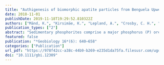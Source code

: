 ```yaml
---
title: "Authigenesis of biomorphic apatite particles from Benguela Upwelling Zone sediments off Namibia: The role of organic matter in sedimentary apatite nucleation and growth"
date: 2018-11-01
publishDate: 2019-11-18T19:29:52.810322Z
authors: ["Mänd, K.", "Kirsimäe, K.", "Lepland, A.", "Crosby, C. H.", "Bailey, J. V.", "Konhauser, K. O.", "Wirth, R.", "Schreiber, A.", "Lumiste, K."]
publication_types: ["2"]
abstract: "Sedimentary phosphorites comprise a major phosphorus (P) ore, yet their formation remains poorly understood. Extant polyphosphate-metabolizing bacterial communities are known to act as bacterial phosphate-pumps, leading to episodically high dissolved phosphate concentrations in pore waters of organic-rich sediment. These conditions can promote the precipitation of amorphous precursor phases that are quickly converted to apatite—usually in carbonate fluorapatite form [Ca10(PO4,CO3)6F2-3]. To assess the mechanisms underpinning the nucleation and growth of sedimentary apatite, we sampled P-rich sediments from the Namibian shelf, a modern environment where phosphogenesis presently occurs. The P-rich fraction of the topmost centimetres of sediment mainly consists of pellets about 50–400 μm in size, which in turn are comprised of micron-sized apatite particles that are often arranged into radial structures with diameters ranging from 2 to 4 μm, and morphologies that range from rod-shapes to dumbbells to spheres that resemble laboratory-grown fluorapatite–gelatin nanocomposites known from double-diffusion experiments in organic matrices. The nucleation and growth of authigenic apatite on the Namibian shelf is likely analogous to these laboratory-produced precipitates, where organic macromolecules play a central role in apatite nucleation and growth. The high density of apatite nucleation sites within the pellets ($>$109 particles per cm3) suggests precipitation at high pore water phosphate concentrations that have been reported from the Namibian shelf and may be attributed to microbial phosphate pumping. The intimate association of organic material with the apatite could suggest a possible role of biological substrata, such as exopolymeric substances (EPS), in the nucleation of apatite precursors. Importantly, we do not observe any evidence that the apatite particles are actual phosphatized microbes, contradicting some earlier studies. Nevertheless, these results further evidence the potential importance of microbially derived (extracellular) organic matter as a template for phosphatic mineral nucleation in both recent and ancient phosphorites."
featured: false
publication: "*Geobiology 16*(6): 640–658"
categories: ["Publication"]
url_pdf: "https://978f42cc-a38c-44b9-b269-e235d1da75fa.filesusr.com/ugd/161b8a_6945257348a64e1a96815c51697dee1d.pdf"
doi: "10.1111/gbi.12309"
---
```


